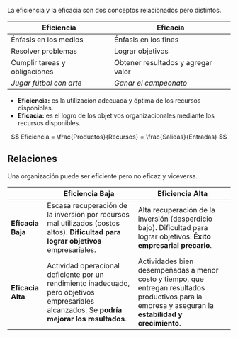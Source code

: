 La eficiencia y la eficacia son dos conceptos relacionados pero distintos.

| **Eficiencia**                | **Eficacia**                       |
| ----------------------------- | ---------------------------------- |
| Énfasis en los medios         | Énfasis en los fines               |
| Resolver problemas            | Lograr objetivos                   |
| Cumplir tareas y obligaciones | Obtener resultados y agregar valor |
| _Jugar fútbol con arte_       | _Ganar el campeonato_              |

- **Eficiencia:** es la utilización adecuada y óptima de los recursos disponibles.
- **Eficacia:** es el logro de los objetivos organizacionales mediante los recursos disponibles.

$$
Eficiencia = \frac{Productos}{Recursos} = \frac{Salidas}{Entradas}
$$

## Relaciones

Una organización puede ser eficiente pero no eficaz y viceversa.

|                   | Eficiencia Baja                                                                                                                                | Eficiencia Alta                                                                                                                                        |
| ----------------- | ---------------------------------------------------------------------------------------------------------------------------------------------- | ------------------------------------------------------------------------------------------------------------------------------------------------------ |
| **Eficacia Baja** | Escasa recuperación de la inversión por recursos mal utilizados (costos altos). **Dificultad para lograr objetivos** empresariales.            | Alta recuperación de la inversión (desperdicio bajo). Dificultad para lograr objetivos. **Éxito empresarial precario**.                                |
| **Eficacia Alta** | Actividad operacional deficiente por un rendimiento inadecuado, pero objetivos empresariales alcanzados. Se **podría mejorar los resultados**. | Actividades bien desempeñadas a menor costo y tiempo, que entregan resultados productivos para la empresa y aseguran la **estabilidad y crecimiento**. |
